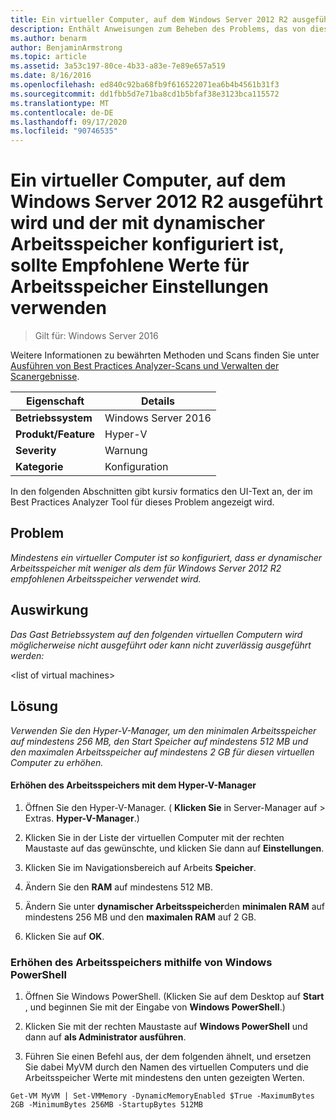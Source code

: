 ```yaml
---
title: Ein virtueller Computer, auf dem Windows Server 2012 R2 ausgeführt wird und der mit dynamischer Arbeitsspeicher konfiguriert ist, sollte Empfohlene Werte für Arbeitsspeicher Einstellungen verwenden
description: Enthält Anweisungen zum Beheben des Problems, das von dieser Best Practices Analyzer Regel gemeldet wird.
ms.author: benarm
author: BenjaminArmstrong
ms.topic: article
ms.assetid: 3a53c197-80ce-4b33-a83e-7e89e657a519
ms.date: 8/16/2016
ms.openlocfilehash: ed840c92ba68fb9f616522071ea6b4b4561b31f3
ms.sourcegitcommit: dd1fbb5d7e71ba8cd1b5bfaf38e3123bca115572
ms.translationtype: MT
ms.contentlocale: de-DE
ms.lasthandoff: 09/17/2020
ms.locfileid: "90746535"
---
```

# <a name="a-virtual-machine-running-windows-server-2012-r2-and-configured-with-dynamic-memory-should-use-recommended-values-for-memory-settings"></a>Ein virtueller Computer, auf dem Windows Server 2012 R2 ausgeführt wird und der mit dynamischer Arbeitsspeicher konfiguriert ist, sollte Empfohlene Werte für Arbeitsspeicher Einstellungen verwenden

>Gilt für: Windows Server 2016

Weitere Informationen zu bewährten Methoden und Scans finden Sie unter [Ausführen von Best Practices Analyzer-Scans und Verwalten der Scanergebnisse](https://go.microsoft.com/fwlink/p/?LinkID=223177).

|Eigenschaft|Details|
|-|-|
|**Betriebssystem**|Windows Server 2016|
|**Produkt/Feature**|Hyper-V|
|**Severity**|Warnung|
|**Kategorie**|Konfiguration|

In den folgenden Abschnitten gibt kursiv formatics den UI-Text an, der im Best Practices Analyzer Tool für dieses Problem angezeigt wird.

## <a name="issue"></a>Problem
*Mindestens ein virtueller Computer ist so konfiguriert, dass er dynamischer Arbeitsspeicher mit weniger als dem für Windows Server 2012 R2 empfohlenen Arbeitsspeicher verwendet wird.*

## <a name="impact"></a>Auswirkung
*Das Gast Betriebssystem auf den folgenden virtuellen Computern wird möglicherweise nicht ausgeführt oder kann nicht zuverlässig ausgeführt werden:*

\<list of virtual machines>

## <a name="resolution"></a>Lösung
*Verwenden Sie den Hyper-V-Manager, um den minimalen Arbeitsspeicher auf mindestens 256 MB, den Start Speicher auf mindestens 512 MB und den maximalen Arbeitsspeicher auf mindestens 2 GB für diesen virtuellen Computer zu erhöhen.*

#### <a name="increase-memory-using-hyper-v-manager"></a>Erhöhen des Arbeitsspeichers mit dem Hyper-V-Manager

1.  Öffnen Sie den Hyper-V-Manager. ( **Klicken Sie** in Server-Manager auf  >  Extras. **Hyper-V-Manager**.)

2.  Klicken Sie in der Liste der virtuellen Computer mit der rechten Maustaste auf das gewünschte, und klicken Sie dann auf **Einstellungen**.

3.  Klicken Sie im Navigationsbereich auf Arbeits **Speicher**.

4.  Ändern Sie den **RAM** auf mindestens 512 MB.

5.  Ändern Sie unter **dynamischer Arbeitsspeicher**den **minimalen RAM** auf mindestens 256 MB und den **maximalen RAM** auf 2 GB.

6.  Klicken Sie auf **OK**.

### <a name="increase-memory-using-windows-powershell"></a>Erhöhen des Arbeitsspeichers mithilfe von Windows PowerShell

1.  Öffnen Sie Windows PowerShell. (Klicken Sie auf dem Desktop auf **Start** , und beginnen Sie mit der Eingabe von **Windows PowerShell**.)

2.  Klicken Sie mit der rechten Maustaste auf **Windows PowerShell** und dann auf **als Administrator ausführen**.

3.  Führen Sie einen Befehl aus, der dem folgenden ähnelt, und ersetzen Sie dabei MyVM durch den Namen des virtuellen Computers und die Arbeitsspeicher Werte mit mindestens den unten gezeigten Werten.

```
Get-VM MyVM | Set-VMMemory -DynamicMemoryEnabled $True -MaximumBytes 2GB -MinimumBytes 256MB -StartupBytes 512MB
```



